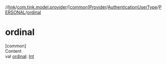 //[link](../../../../index.md)/[com.tink.model.provider](../../../index.md)/[[common]Provider](../../index.md)/[AuthenticationUserType](../index.md)/[PERSONAL](index.md)/[ordinal](ordinal.md)



# ordinal  
[common]  
Content  
val [ordinal](ordinal.md): [Int](https://kotlinlang.org/api/latest/jvm/stdlib/kotlin/-int/index.html)  




